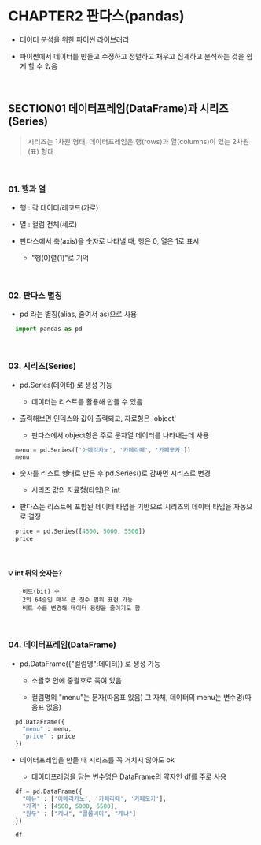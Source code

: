 # CHAPTER2 판다스(pandas)
- 데이터 분석을 위한 파이썬 라이브러리

- 파이썬에서 데이터를 만들고 수정하고 정렬하고 채우고 집계하고 분석하는 것을 쉽게 할 수 있음

<br>

SECTION01 데이터프레임(DataFrame)과 시리즈(Series)
---
> 시리즈는 1차원 형태, 데이터프레임은 행(rows)과 열(columns)이 있는 2차원(표) 형태

<br>

### 01. 행과 열
- 행 : 각 데이터/레코드(가로)

- 열 : 컬럼 전체(세로)

- 판다스에서 축(axis)을 숫자로 나타낼 때, 행은 0, 열은 1로 표시

  - "행(0)렬(1)"로 기억

<br>

### 02. 판다스 별칭
- pd 라는 별칭(alias, 줄여서 as)으로 사용
```python
  import pandas as pd
```

<Br>

### 03. 시리즈(Series)
- pd.Series(데이터) 로 생성 가능

  - 데이터는 리스트를 활용해 만들 수 있음
 
- 출력해보면 인덱스와 값이 출력되고, 자료형은 'object'

  - 판다스에서 object형은 주로 문자열 데이터를 나타내는데 사용

```python
  menu = pd.Series(['아메리카노', '카페라떼', '카페모카'])
  menu
```

- 숫자를 리스트 형태로 만든 후 pd.Series()로 감싸면 시리즈로 변경

  - 시리즈 값의 자료형(타입)은 int
 
- 판다스는 리스트에 포함된 데이터 타입을 기반으로 시리즈의 데이터 타입을 자동으로 결정

```python
  price = pd.Series([4500, 5000, 5500])
  price
```

<br>

#### 💡 int 뒤의 숫자는?
```
    비트(bit) 수
    2의 64승인 매우 큰 정수 범위 표현 가능
    비트 수를 변경해 데이터 용량을 줄이기도 함
```

<br>

### 04. 데이터프레임(DataFrame)
- pd.DataFrame({"컬럼명":데이터}) 로 생성 가능

  - 소괄호 안에 중괄호로 묶여 있음
 
  - 컬럼명의 "menu"는 문자(따옴표 있음) 그 자체, 데이터의 menu는 변수명(따옴표 없음)

```python
  pd.DataFrame({
    "menu" : menu,
    "price" : price
  })
```

- 데이터프레임을 만들 때 시리즈를 꼭 거치지 않아도 ok

  - 데이터프레임을 담는 변수명은 DataFrame의 약자인 df를 주로 사용
 
```python
  df = pd.DataFrame({
    "메뉴" : ['아메리카노', '카페라떼', '카페모카'],
    "가격" : [4500, 5000, 5500],
    "원두" : ["케냐", "콜롬비아", "케냐"]
  })

  df
```

<br>














